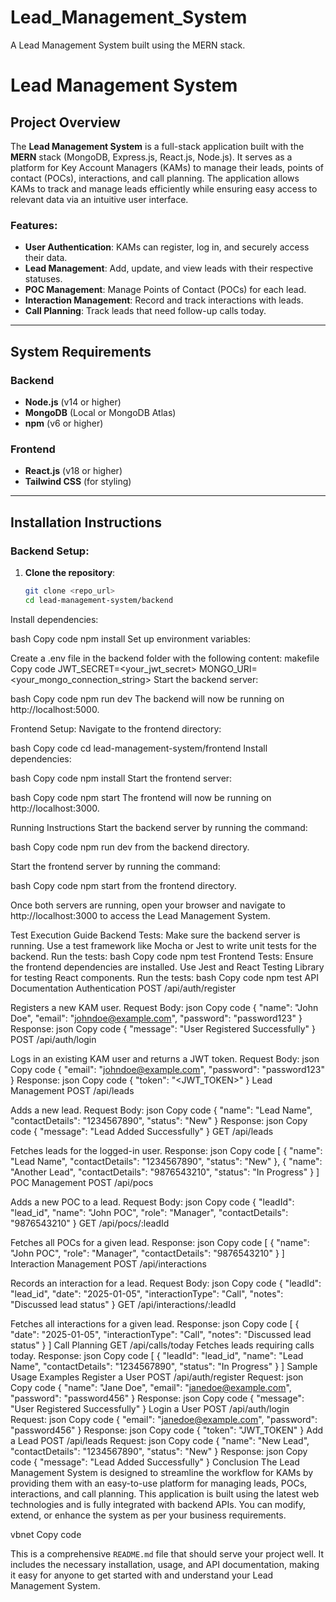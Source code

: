 # Lead_Management_System
 A Lead Management System built using the MERN stack.

 # Lead Management System

## Project Overview

The **Lead Management System** is a full-stack application built with the **MERN** stack (MongoDB, Express.js, React.js, Node.js). It serves as a platform for Key Account Managers (KAMs) to manage their leads, points of contact (POCs), interactions, and call planning. The application allows KAMs to track and manage leads efficiently while ensuring easy access to relevant data via an intuitive user interface.

### Features:
- **User Authentication**: KAMs can register, log in, and securely access their data.
- **Lead Management**: Add, update, and view leads with their respective statuses.
- **POC Management**: Manage Points of Contact (POCs) for each lead.
- **Interaction Management**: Record and track interactions with leads.
- **Call Planning**: Track leads that need follow-up calls today.

---

## System Requirements

### Backend
- **Node.js** (v14 or higher)
- **MongoDB** (Local or MongoDB Atlas)
- **npm** (v6 or higher)

### Frontend
- **React.js** (v18 or higher)
- **Tailwind CSS** (for styling)

---

## Installation Instructions

### Backend Setup:
1. **Clone the repository**:
   ```bash
   git clone <repo_url>
   cd lead-management-system/backend
   
Install dependencies:

bash
Copy code
npm install
Set up environment variables:

Create a .env file in the backend folder with the following content:
makefile
Copy code
JWT_SECRET=<your_jwt_secret>
MONGO_URI=<your_mongo_connection_string>
Start the backend server:

bash
Copy code
npm run dev
The backend will now be running on http://localhost:5000.

Frontend Setup:
Navigate to the frontend directory:

bash
Copy code
cd lead-management-system/frontend
Install dependencies:

bash
Copy code
npm install
Start the frontend server:

bash
Copy code
npm start
The frontend will now be running on http://localhost:3000.

Running Instructions
Start the backend server by running the command:

bash
Copy code
npm run dev
from the backend directory.

Start the frontend server by running the command:

bash
Copy code
npm start
from the frontend directory.

Once both servers are running, open your browser and navigate to http://localhost:3000 to access the Lead Management System.

Test Execution Guide
Backend Tests:
Make sure the backend server is running.
Use a test framework like Mocha or Jest to write unit tests for the backend.
Run the tests:
bash
Copy code
npm test
Frontend Tests:
Ensure the frontend dependencies are installed.
Use Jest and React Testing Library for testing React components.
Run the tests:
bash
Copy code
npm test
API Documentation
Authentication
POST /api/auth/register

Registers a new KAM user.
Request Body:
json
Copy code
{
  "name": "John Doe",
  "email": "johndoe@example.com",
  "password": "password123"
}
Response:
json
Copy code
{
  "message": "User Registered Successfully"
}
POST /api/auth/login

Logs in an existing KAM user and returns a JWT token.
Request Body:
json
Copy code
{
  "email": "johndoe@example.com",
  "password": "password123"
}
Response:
json
Copy code
{
  "token": "<JWT_TOKEN>"
}
Lead Management
POST /api/leads

Adds a new lead.
Request Body:
json
Copy code
{
  "name": "Lead Name",
  "contactDetails": "1234567890",
  "status": "New"
}
Response:
json
Copy code
{
  "message": "Lead Added Successfully"
}
GET /api/leads

Fetches leads for the logged-in user.
Response:
json
Copy code
[
  {
    "name": "Lead Name",
    "contactDetails": "1234567890",
    "status": "New"
  },
  {
    "name": "Another Lead",
    "contactDetails": "9876543210",
    "status": "In Progress"
  }
]
POC Management
POST /api/pocs

Adds a new POC to a lead.
Request Body:
json
Copy code
{
  "leadId": "lead_id",
  "name": "John POC",
  "role": "Manager",
  "contactDetails": "9876543210"
}
GET /api/pocs/:leadId

Fetches all POCs for a given lead.
Response:
json
Copy code
[
  {
    "name": "John POC",
    "role": "Manager",
    "contactDetails": "9876543210"
  }
]
Interaction Management
POST /api/interactions

Records an interaction for a lead.
Request Body:
json
Copy code
{
  "leadId": "lead_id",
  "date": "2025-01-05",
  "interactionType": "Call",
  "notes": "Discussed lead status"
}
GET /api/interactions/:leadId

Fetches all interactions for a given lead.
Response:
json
Copy code
[
  {
    "date": "2025-01-05",
    "interactionType": "Call",
    "notes": "Discussed lead status"
  }
]
Call Planning
GET /api/calls/today
Fetches leads requiring calls today.
Response:
json
Copy code
[
  {
    "leadId": "lead_id",
    "name": "Lead Name",
    "contactDetails": "1234567890",
    "status": "In Progress"
  }
]
Sample Usage Examples
Register a User
POST /api/auth/register
Request:
json
Copy code
{
  "name": "Jane Doe",
  "email": "janedoe@example.com",
  "password": "password456"
}
Response:
json
Copy code
{
  "message": "User Registered Successfully"
}
Login a User
POST /api/auth/login
Request:
json
Copy code
{
  "email": "janedoe@example.com",
  "password": "password456"
}
Response:
json
Copy code
{
  "token": "JWT_TOKEN"
}
Add a Lead
POST /api/leads
Request:
json
Copy code
{
  "name": "New Lead",
  "contactDetails": "1234567890",
  "status": "New"
}
Response:
json
Copy code
{
  "message": "Lead Added Successfully"
}
Conclusion
The Lead Management System is designed to streamline the workflow for KAMs by providing them with an easy-to-use platform for managing leads, POCs, interactions, and call planning. This application is built using the latest web technologies and is fully integrated with backend APIs. You can modify, extend, or enhance the system as per your business requirements.

vbnet
Copy code

This is a comprehensive `README.md` file that should serve your project well. It includes the necessary installation, usage, and API documentation, making it easy for anyone to get started with and understand your Lead Management System.
